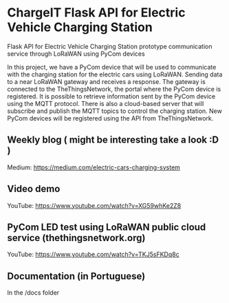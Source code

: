 # ChargeIT Flask API for Electric Vehicle Charging Station
Flask API for Electric Vehicle Charging Station prototype communication service through LoRaWAN using PyCom devices

In this project, we have a PyCom device that will be used to communicate with the charging station for the electric cars using LoRaWAN. Sending data to a near LoRaWAN gateway and receives a response. The gateway is connected to the TheThingsNetwork, the portal where the PyCom device is registered. It is possible to retrieve information sent by the PyCom device using the MQTT protocol. There is also a cloud-based server that will subscribe and publish the MQTT topics to control the charging station. New PyCom devices will be registered using the API from TheThingsNetwork.

## Weekly blog ( might be interesting take a look :D )
Medium: https://medium.com/electric-cars-charging-system

## Video demo
YouTube: https://www.youtube.com/watch?v=XG59whKe2Z8

## PyCom LED test using LoRaWAN public cloud service (thethingsnetwork.org)
YouTube: https://www.youtube.com/watch?v=TKJ5sFKDq8c

## Documentation (in Portuguese)
In the /docs folder
